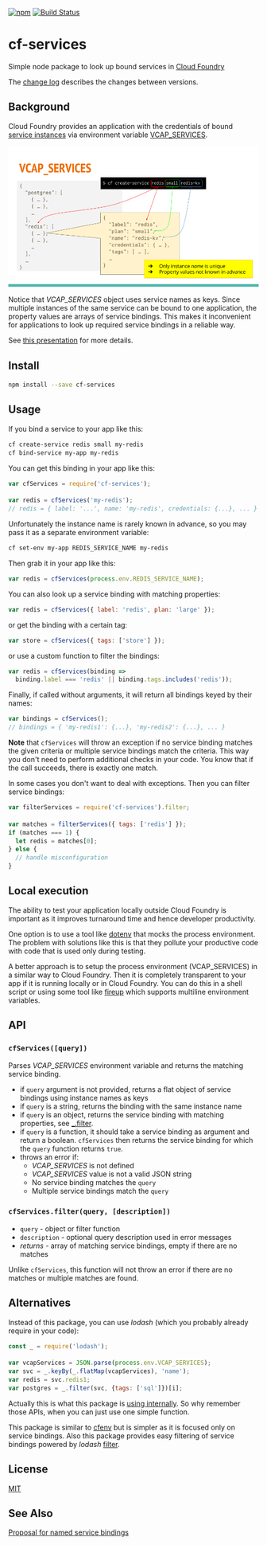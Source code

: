 [![npm](https://img.shields.io/npm/v/cf-services.svg)](https://www.npmjs.com/package/cf-services)
[![Build Status](https://travis-ci.org/dotchev/cf-services.svg?branch=master)](https://travis-ci.org/dotchev/cf-services)

# cf-services
Simple node package to look up bound services in [Cloud Foundry]

The [change log](CHANGELOG.md) describes the changes between versions.

## Background
Cloud Foundry provides an application with the credentials of bound [service instances][2] via environment variable [VCAP_SERVICES].

![VCAP_SERVICES](VCAP_SERVICES.png)

Notice that *VCAP_SERVICES* object uses service names as keys.
Since multiple instances of the same service can be bound to one application,
the property values are arrays of service bindings.
This makes it inconvenient for applications to look up required
service bindings in a reliable way.

See [this presentation][3] for more details.

## Install

```sh
npm install --save cf-services
```

## Usage
If you bind a service to your app like this:
```sh
cf create-service redis small my-redis
cf bind-service my-app my-redis
```
You can get this binding in your app like this:
```js
var cfServices = require('cf-services');

var redis = cfServices('my-redis');
// redis = { label: '...', name: 'my-redis', credentials: {...}, ... }
```
Unfortunately the instance name is rarely known in advance, so you may pass it as a separate environment variable:
```sh
cf set-env my-app REDIS_SERVICE_NAME my-redis
```
Then grab it in your app like this:
```js
var redis = cfServices(process.env.REDIS_SERVICE_NAME);
```
You can also look up a service binding with matching properties:
```js
var redis = cfServices({ label: 'redis', plan: 'large' });
```
or get the binding with a certain tag:
```js
var store = cfServices({ tags: ['store'] }); 
```
or use a custom function to filter the bindings:
```js
var redis = cfServices(binding => 
  binding.label === 'redis' || binding.tags.includes('redis')); 
```
Finally, if called without arguments, it will return all bindings keyed by their names:
```js
var bindings = cfServices();
// bindings = { 'my-redis1': {...}, 'my-redis2': {...}, ... }
```

**Note** that `cfServices` will throw an exception if no service binding matches the given criteria or multiple service bindings match the criteria. This way you don't need to perform additional checks in your code. You know that if the call succeeds, there is exactly one match.

In some cases you don't want to deal with exceptions. Then you can filter service bindings:
```js
var filterServices = require('cf-services').filter;

var matches = filterServices({ tags: ['redis'] }); 
if (matches === 1) {
  let redis = matches[0];
} else {
  // handle misconfiguration
}
```

## Local execution

The ability to test your application locally outside Cloud Foundry is important as it improves turnaround time and hence developer productivity.

One option is to use a tool like [dotenv] that mocks the process environment. The problem with solutions like this is that they pollute your productive code with code that is used only during testing.

A better approach is to setup the process environment (VCAP_SERVICES) in a similar way to Cloud Foundry. Then it is completely transparent to your app if it is running locally or in Cloud Foundry. You can do this in a shell script or using some tool like [fireup] which supports multiline environment variables.

## API

### `cfServices([query])`
Parses *VCAP_SERVICES* environment variable and returns the matching service binding.
* if `query` argument is not provided, returns a flat object of service bindings using instance names as keys
* if `query` is a string, returns the binding with the same instance name
* if `query` is an object, returns the service binding with matching properties, see [_.filter][5].
* if `query` is a function, it should take a service binding as argument and return a boolean. `cfServices` then returns the service binding for which the `query` function returns `true`.
* throws an error if:
  * *VCAP_SERVICES* is not defined
  * *VCAP_SERVICES* value is not a valid JSON string
  * No service binding matches the `query`
  * Multiple service bindings match the `query`

### `cfServices.filter(query, [description])`
* `query` - object or filter function
* `description` - optional query description used in error messages
* _returns_ - array of matching service bindings, empty if there are no matches

Unlike `cfServices`, this function will not throw an error if there are no matches or multiple matches are found.

## Alternatives

Instead of this package, you can use *lodash* (which you probably already require in your code):
```js
const _ = require('lodash');

var vcapServices = JSON.parse(process.env.VCAP_SERVICES);
var svc = _.keyBy(_.flatMap(vcapServices), 'name');
var redis = svc.redis1;
var postgres = _.filter(svc, {tags: ['sql']})[i];
```
Actually this is what this package is [using internally](index.js).
So why remember those APIs, when you can just use one simple function.

This package is similar to [cfenv] but is simpler as it is focused only on service bindings.
Also this package provides easy filtering of service bindings powered by *lodash* [filter][5].

## License
[MIT](LICENSE)

## See Also
[Proposal for named service bindings][4]

[Cloud Foundry]:https://www.cloudfoundry.org/
[VCAP_SERVICES]:https://docs.cloudfoundry.org/devguide/deploy-apps/environment-variable.html#VCAP-SERVICES
[dotenv]:https://www.npmjs.com/package/dotenv
[fireup]:https://github.com/dotchev/fireup
[cfenv]:https://github.com/cloudfoundry-community/node-cfenv
[2]:https://docs.cloudfoundry.org/devguide/services/
[3]:https://docs.google.com/presentation/d/1yCcZLyXGMAEGa3q-qZ6XIDR2zUD8jsYfjDNwjjY5yIs/edit?usp=sharing
[4]:https://github.com/dotchev/cf-named-binding
[5]:https://lodash.com/docs#filter
